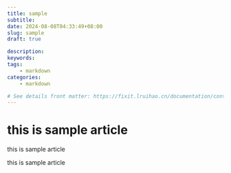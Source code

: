 ```yaml
---
title: sample
subtitle:
date: 2024-08-08T04:33:49+08:00
slug: sample
draft: true

description:
keywords:
tags:
    - markdown
categories:
    - markdown

# See details front matter: https://fixit.lruihao.cn/documentation/content-management/introduction/#front-matter
---
```


# this is sample article

this is sample article

<!--more-->

this is sample article
